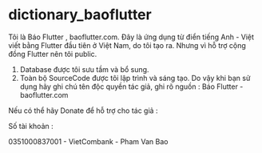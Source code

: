 # dictionary_baoflutter

Tôi là Báo Flutter , baoflutter.com.
Đây là ứng dụng từ điển tiếng Anh - Việt viết bằng Flutter đầu tiên ở Việt Nam, do tôi tạo ra.
Nhưng vì hỗ trợ cộng đồng Flutter nên tôi public.

1. Database được tôi sưu tầm và bổ sung.
2. Toàn bộ SourceCode được tôi lập trình và sáng tạo. Do vậy khi bạn sử dụng hãy ghi chú tên độc quyền tác giả, ghi rõ nguồn : Báo Flutter - baoflutter.com

Nếu có thể hãy Donate để hỗ trợ cho tác giả : 

Số tài khoản : 

0351000837001 - 
VietCombank -
Pham Van Bao 
